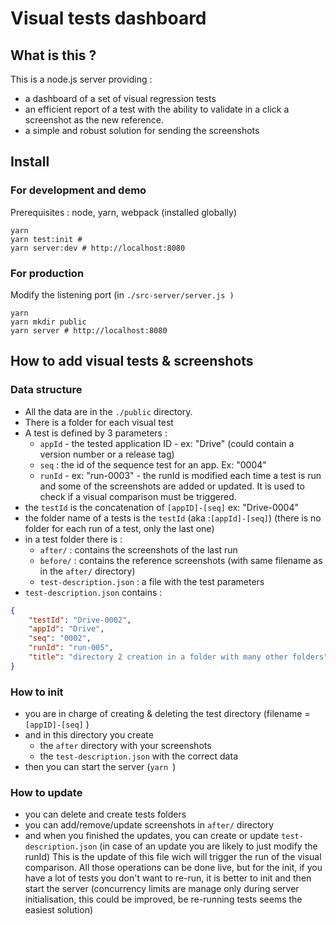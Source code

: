 # Visual tests dashboard

## What is this ?
This is a node.js server providing :
- a dashboard of a set of visual regression tests
- an efficient report of a test with the ability to validate in a click a screenshot as the new reference.
- a simple and robust solution for sending the screenshots

## Install

###  For development and demo
Prerequisites : node, yarn, webpack (installed globally)
```shell
yarn
yarn test:init #
yarn server:dev # http://localhost:8080
```
### For production
Modify the listening port (in `./src-server/server.js )`
```shell
yarn
yarn mkdir public
yarn server # http://localhost:8080
```

## How to add visual tests & screenshots

### Data structure
- All the data are in the `./public` directory.
- There is a folder for each visual test
- A test is defined by 3 parameters :
  - `appId` - the tested application ID - ex: "Drive" (could contain a version number or a release tag)
  - `seq` : the id of the sequence test for an app. Ex: "0004"
  - `runId` - ex: "run-0003" - the runId is modified each time a test is run and some of the screenshots are added or updated. It is used to check if a visual comparison must be triggered.
- the `testId` is the concatenation of `[appID]-[seq]`  ex: "Drive-0004"
- the folder name of a tests is the `testId` (aka :`[appId]-[seq]`) (there is no folder for each run of a test, only the last one)
- in a test folder there is :
  - `after/` : contains the screenshots of the last run
  - `before/` : contains the reference screenshots (with same filename as in the `after/` directory)
  - `test-description.json` : a file with the test parameters
- `test-description.json` contains :
```JSON
{
    "testId": "Drive-0002",
    "appId": "Drive",
    "seq": "0002",
    "runId": "run-005",
    "title": "directory 2 creation in a folder with many other folders"
}
```
### How to init
- you are in charge of creating & deleting the test directory (filename = `[appID]-[seq]` )
- and in this directory you create
  - the `after` directory with your screenshots
  - the `test-description.json` with the correct data
- then you can start the server (`yarn `)

### How to update
- you can delete and create tests folders
- you can add/remove/update screenshots in `after/` directory
- and when you finished the updates, you can create or update `test-description.json` (in case of an update you are likely to just modify the runId)
This is the update of this file wich will trigger the run of the visual comparison.
All those operations can be done live, but for the init, if you have a lot of tests you don't want to re-run, it is better to init and then start the server (concurrency limits are manage only during server initialisation, this could be improved, be re-running tests seems the easiest solution)
